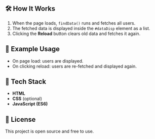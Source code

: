 
## 🛠️ How It Works
1. When the page loads, `findData()` runs and fetches all users.
2. The fetched data is displayed inside the `#dataDisp` element as a list.
3. Clicking the **Reload** button clears old data and fetches it again.

## 📌 Example Usage
- On page load: users are displayed.
- On clicking reload: users are re-fetched and displayed again.

## 🔧 Tech Stack
- **HTML**
- **CSS** (optional)
- **JavaScript (ES6)**

## 📜 License
This project is open source and free to use.
